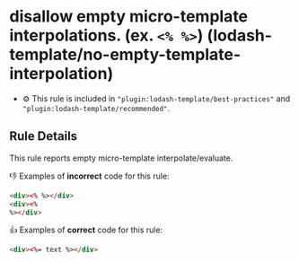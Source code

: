 # disallow empty micro-template interpolations. (ex. `<% %>`) (lodash-template/no-empty-template-interpolation)

- :gear: This rule is included in `"plugin:lodash-template/best-practices"` and `"plugin:lodash-template/recommended"`.

## Rule Details

This rule reports empty micro-template interpolate/evaluate.

:-1: Examples of **incorrect** code for this rule:

```html
<div><% %></div>
<div><%
%></div>
```

:+1: Examples of **correct** code for this rule:

```html
<div><%= text %></div>
```
